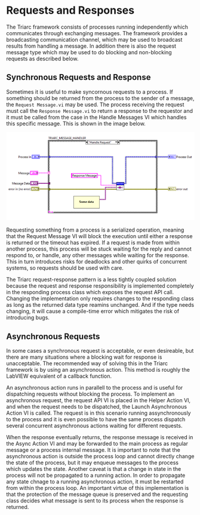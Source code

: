 # Requests and Responses

The Triarc framework consists of processes running independently which communicates through exchanging messages.
The framework provides a broadcasting communication channel, which may be used to broadcast results from handling a message.
In addition there is also the request message type which may be used to do blocking and non-blocking requests as described below.

## Synchronous Requests and Response

Sometimes it is useful to make syncornous requests to a process.
If something should be returned from the process to the sender of a message, the `Request Message.vi` may be used.
The process receiving the request must call the `Response Message.vi` to return a response to the requestor and it must be called from the case in the Handle Messages VI which handles this specific message.
This is shown in the image below.

![handling a request](img/request_handling.png)

Requesting something from a process is a serialized operation, meaning that the Request Message VI will block the execution until either a response is returned or the timeout has expired.
If a request is made from within another process, this process will be stuck waiting for the reply and cannot respond to, or handle, any other messages while waiting for the response.
This in turn introduces risks for deadlocks and other quirks of concurrent systems, so requests should be used with care.

The Triarc request-response pattern is a less tightly coupled solution because the request and response responsibility is implemented completely in the responding process class which exposes the request API call.
Changing the implementation only requires changes to the responding class as long as the returned data type reamins unchanged.
And if the type needs changing, it will cause a compile-time error which mitigates the risk of introducing bugs.

## Asynchronous Requests

In some cases a synchronous request is acceptable, or even desireable, but there are many situations where a blocking wait for response is unacceptable.
The recommended way of solving this in the Triarc framework is by using an asynchronous action.
This method is roughly the LabVIEW equivalent of a callback function.

An asynchronous action runs in parallell to the process and is useful for dispatching requests without blocking the process.
To implement an asynchronous request, the request API VI is placed in the Helper Action VI, and when the request needs to be dispatched, the Launch Asynchronous Action VI is called.
The request is in this scenario running assynchronously to the process and it is even possible to have the same process dispatch several concurrent asynchronous actions waiting for different requests.

When the response eventually returns, the response message is received in the Async Action VI and may be forwarded to the main process as regular message or a process internal message.
It is important to note that the asynchronous action is outside the process loop and cannot directly change the state of the process, but it may enqueue messages to the process which updates the state.
Another caveat is that a change in state in the process will not be propagated to a running action.
In order to propagate any state chnage to a running asynchronous action, it must be restarted from within the process loop.
An important virtue of this implementation is that the protection of the message queue is preserved and the requesting class decides what message is sent to its process when the response is returned.
